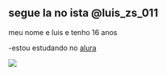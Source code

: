## segue la no ista @luis_zs_011

meu nome e luis e tenho 16 anos 

-estou estudando no [alura](https://www.alura.br)

![](https://media1.tenor.com/m/MCBkr6dWLkUAAAAd/corinthians-rodrigo-garro.gif)
